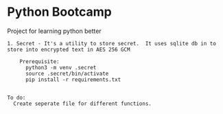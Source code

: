   
# Python Bootcamp
  
Project for learning python better  
    
    1. Secret - It's a utility to store secret.  It uses sqlite db in to store into encrypted text in AES 256 GCM  
       
        Prerequisite:  
          python3 -m venv .secret
          source .secret/bin/activate
          pip install -r requirements.txt
  

    To do:
      Create seperate file for different functions.